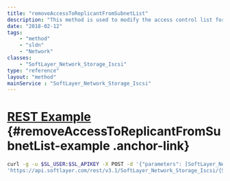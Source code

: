 ```yaml
---
title: "removeAccessToReplicantFromSubnetList"
description: "This method is used to modify the access control list for this Storage volume's replica.  The SoftLayer_Network_Subnet objects which have been allowed access to this storage volume's replica will be listed in the allowedReplicationSubnets property of this storage volume. "
date: "2018-02-12"
tags:
    - "method"
    - "sldn"
    - "Network"
classes:
    - "SoftLayer_Network_Storage_Iscsi"
type: "reference"
layout: "method"
mainService : "SoftLayer_Network_Storage_Iscsi"
---
```


# [REST Example](#removeAccessToReplicantFromSubnetList-example) <a href="/article/rest/"><i class="fas fa-question"></i></a> {#removeAccessToReplicantFromSubnetList-example .anchor-link} 
```bash
curl -g -u $SL_USER:$SL_APIKEY -X POST -d '{"parameters": [SoftLayer_Network_Subnet]}' \
'https://api.softlayer.com/rest/v3.1/SoftLayer_Network_Storage_Iscsi/{SoftLayer_Network_Storage_IscsiID}/removeAccessToReplicantFromSubnetList'
```
